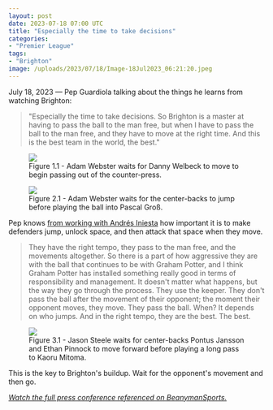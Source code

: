 ```yaml
---
layout: post
date: 2023-07-18 07:00 UTC
title: "Especially the time to take decisions"
categories:
- "Premier League"
tags:
- "Brighton"
image: /uploads/2023/07/18/Image-18Jul2023_06:21:20.jpeg
---
```


July 18, 2023 — Pep Guardiola talking about the things he learns from watching Brighton:

<!---more--->

> "Especially the time to take decisions. So Brighton is a master at having to pass the ball to the man free, but when I have to pass the ball to the man free, and they have to move at the right time. And this is the best team in the world, the best."

<figure>
    <img src="https://i.imgur.com/3maaVEp.jpg">
    <figcaption>Figure 1.1 - Adam Webster waits for Danny Welbeck to move to begin passing out of the counter-press.</figcaption>
</figure> 

<figure>
    <img src="https://i.imgur.com/xlABMVy.jpg">
    <figcaption>Figure 2.1 - Adam Webster waits for the center-backs to jump before playing the ball into Pascal Groß.</figcaption>
</figure>

Pep knows [from working with Andrés Iniesta](https://tacticsjournal.com/2023/07/12/the-importance-of-attacking-the-centre-backs/) how important it is to make defenders jump, unlock space, and then attack that space when they move. 

> They have the right tempo, they pass to the man free, and the movements altogether. So there is a part of how aggressive they are with the ball that continues to be with Graham Potter, and I think Graham Potter has installed something really good in terms of responsibility and management. It doesn't matter what happens, but the way they go through the process. They use the keeper. They don't pass the ball after the movement of their opponent; the moment their opponent moves, they move. They pass the ball. When? It depends on who jumps. And in the right tempo, they are the best. The best.

<figure>
    <img src="https://i.imgur.com/KShopvv.jpg">
    <figcaption>Figure 3.1 - Jason Steele waits for center-backs Pontus Jansson and Ethan Pinnock to move forward before playing a long pass to Kaoru Mitoma.</figcaption>
</figure> 

This is the key to Brighton's buildup. Wait for the opponent's movement and then go.

*[Watch the full press conference referenced on BeanymanSports.](https://youtu.be/u_41wJEqAFU)*
